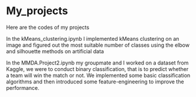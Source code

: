 # My_projects
Here are the codes of my projects

In the kMeans_clustering.ipynb I implemented kMeans clustering on an image and figured out the most suitable number of classes using the elbow and silhouette methods on artificial data

In the MMDA.Project2.ipynb my groupmate and I worked on a dataset from Kaggle, we were to conduct binary classification, that is to predict whether a team will win the match or not. We implemented some basic classification algorithms and then introduced some feature-engineering to improve the performance.
